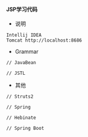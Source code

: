 #### JSP学习代码

* 说明

```
Intellij IDEA
Tomcat http://localhost:8686
```

* Grammar

```
// JavaBean

// JSTL
```
* 其他

```
// Struts2

// Spring

// Hebinate

// Spring Boot

```